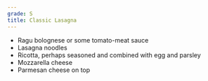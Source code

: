 ```yaml
---
grade: S
title: Classic Lasagna
---
```

<!-- stub -->
- Ragu bolognese or some tomato-meat sauce
- Lasagna noodles
- Ricotta, perhaps seasoned and combined with egg and parsley
- Mozzarella cheese
- Parmesan cheese on top
<!-- endstub -->